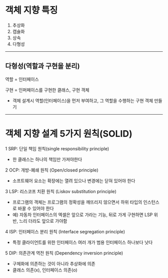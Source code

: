 # 객체 지향 특징

1. 추상화
2. 캡슐화
3. 상속
4. 다형성

---
## 다형성(역할과 구현을 분리)

역할 = 인터페이스

구현 = 인퍼페이스를 구현한 클래스, 구현 객체

+ 객체 설계시 역할(인터페이스)을 먼저 부여하고, 그 역할을 수행하는 구현 객체 만들기

---
# 객체 지향 설계 5가지 원칙(SOLID)

1 SRP: 단일 책임 원칙(single responsibility principle)
+ 한 클래스는 하나의 책임만 가져야한다
  
2 OCP: 개방-폐쇄 원칙 (Open/closed principle)
+ 소프트웨어 요소는 확장에는 열려 있으나 변경에는 닫혀 있어야 한다
  
3 LSP: 리스코프 치환 원칙 (Liskov substitution principle)
+ 프로그램의 객체는 프로그램의 정확성을 깨뜨리지 않으면서 하위 타입의 인스턴스로 바꿀
수 있어야 한다
+ 예) 자동차 인터페이스의 엑셀은 앞으로 가라는 기능, 뒤로 가게 구현하면 LSP 위반, 느리
더라도 앞으로 가야함

4 ISP: 인터페이스 분리 원칙 (Interface segregation principle)
+ 특정 클라이언트를 위한 인터페이스 여러 개가 범용 인터페이스 하나보다 낫다
  
5 DIP: 의존관계 역전 원칙 (Dependency inversion principle)
+ 구체화에 의존하는 것이 아니라 추상화에 의존
+ 클래스 의존(x),  인터페이스 의존(o)
